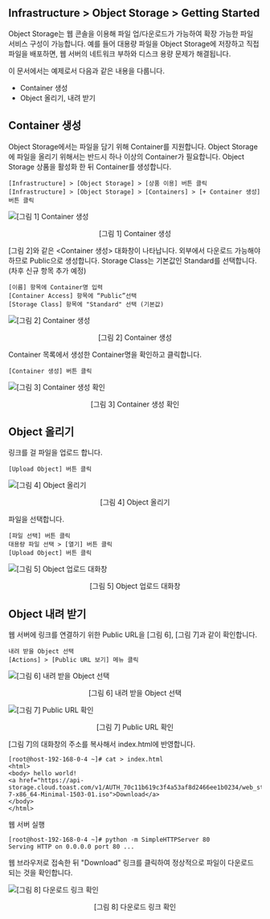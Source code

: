 ## Infrastructure > Object Storage > Getting Started

Object Storage는 웹 콘솔을 이용해 파일 업/다운로드가 가능하여 확장 가능한 파일 서비스 구성이 가능합니다. 예를 들어 대용량 파일을 Object Storage에 저장하고 직접 파일을 배포하면, 웹 서버의 네트워크 부하와 디스크 용량 문제가 해결됩니다.

이 문서에서는 예제로서 다음과 같은 내용을 다룹니다.

- Container 생성
- Object 올리기, 내려 받기

## Container 생성

Object Storage에서는 파일을 담기 위해 Container를 지원합니다. Object Storage에 파일을 올리기 위해서는 반드시 하나 이상의 Container가 필요합니다. Object Storage 상품을 활성화 한 뒤 Container를 생성합니다.

```
[Infrastructure] > [Object Storage] > [상품 이용] 버튼 클릭
[Infrastructure] > [Object Storage] > [Containers] > [+ Container 생성] 버튼 클릭
```

![[그림 1] Container 생성](http://static.toastoven.net/prod_infrastructure/object_storage/img_101_sc.png)
<center>[그림 1] Container 생성</center>

[그림 2]와 같은 <Container 생성> 대화창이 나타납니다. 외부에서 다운로드 가능해야 하므로 Public으로 생성합니다.
Storage Class는 기본값인 Standard를 선택합니다. (차후 신규 항목 추가 예정)
```
[이름] 항목에 Container명 입력
[Container Access] 항목에 “Public”선택
[Storage Class] 항목에 "Standard" 선택 (기본값)
```

![[그림 2] Container 생성](http://static.toastoven.net/prod_infrastructure/object_storage/img_03_sc.png)
<center>[그림 2] Container 생성</center>

Container 목록에서 생성한 Container명을 확인하고 클릭합니다.

```
[Container 생성] 버튼 클릭
```

![[그림 3] Container 생성 확인](http://static.toastoven.net/prod_infrastructure/object_storage/img_103_sc.png)
<center>[그림 3] Container 생성 확인</center>

## Object 올리기

링크를 걸 파일을 업로드 합니다.

```
[Upload Object] 버튼 클릭
```

![[그림 4] Object 올리기](http://static.toastoven.net/prod_infrastructure/object_storage/img_104.png)
<center>[그림 4] Object 올리기</center>

파일을 선택합니다.

```
[파일 선택] 버튼 클릭
대용량 파일 선택 > [열기] 버튼 클릭
[Upload Object] 버튼 클릭
```

![[그림 5] Object 업로드 대화창](http://static.toastoven.net/prod_infrastructure/object_storage/img_105.png)
<center>[그림 5] Object 업로드 대화창</center>

## Object 내려 받기

웹 서버에 링크를 연결하기 위한 Public URL을 [그림 6], [그림 7]과 같이 확인합니다.

```
내려 받을 Object 선택
[Actions] > [Public URL 보기] 메뉴 클릭
```

![[그림 6] 내려 받을 Object 선택](http://static.toastoven.net/prod_infrastructure/object_storage/img_106.png)
<center>[그림 6] 내려 받을 Object 선택</center>

![[그림 7] Public URL 확인](http://static.toastoven.net/prod_infrastructure/object_storage/img_08.jpg)
<center>[그림 7] Public URL 확인</center>

[그림 7]의 <Public URL> 대화창의 주소를 복사해서 index.html에 반영합니다.

```
[root@host-192-168-0-4 ~]# cat > index.html
<html>
<body> hello world!
<a href="https://api-storage.cloud.toast.com/v1/AUTH_70c11b619c3f4a53af8d2466ee1b0234/web_static/CentOS-7-x86_64-Minimal-1503-01.iso">Download</a>
</body>
</html>
```

웹 서버 실행

```
[root@host-192-168-0-4 ~]# python -m SimpleHTTPServer 80
Serving HTTP on 0.0.0.0 port 80 ...
```

웹 브라우저로 접속한 뒤 "Download" 링크를 클릭하여 정상적으로 파일이 다운로드 되는 것을 확인합니다.

![[그림 8] 다운로드 링크 확인](http://static.toastoven.net/prod_infrastructure/object_storage/img_09.jpg)
<center>[그림 8] 다운로드 링크 확인</center>
